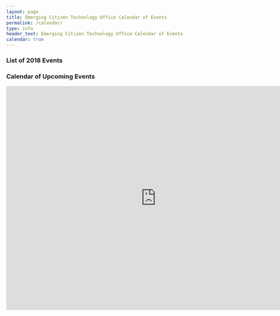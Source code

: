 ```yaml
---
layout: page
title: Emerging Citizen Technology Office Calendar of Events
permalink: /calendar/
type: info
header_text: Emerging Citizen Technology Office Calendar of Events
calendar: true
---
```

<div class="span3">
	<h3>List of 2018 Events</h3>
<div id="upcoming"></div><!--/span-->
</div>
<div class="span9">
	<h3>Calendar of Upcoming Events</h3>
	<iframe src="https://calendar.google.com/calendar/embed?src=gsa.gov_1n582gaddo0pl8breava01fbqk%40group.calendar.google.com&ctz=America/New_York" style="border: 0" width="800" height="600" frameborder="0" scrolling="no"></iframe>
</div><!--/span-->
